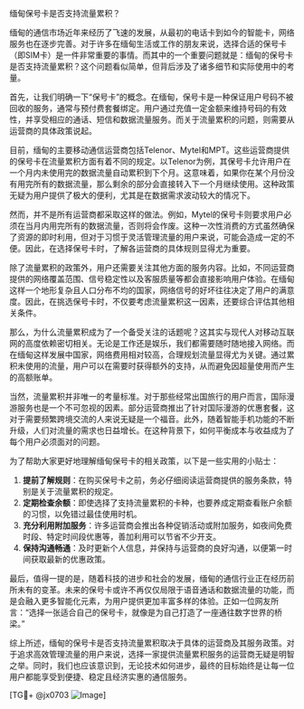 缅甸保号卡是否支持流量累积？

缅甸的通信市场近年来经历了飞速的发展，从最初的电话卡到如今的智能卡，网络服务也在逐步完善。对于许多在缅甸生活或工作的朋友来说，选择合适的保号卡（即SIM卡）是一件非常重要的事情。而其中的一个重要问题就是：缅甸的保号卡是否支持流量累积？这个问题看似简单，但背后涉及了诸多细节和实际使用中的考量。

首先，让我们明确一下“保号卡”的概念。在缅甸，保号卡是一种保证用户号码不被回收的服务，通常与预付费套餐绑定。用户通过充值一定金额来维持号码的有效性，并享受相应的通话、短信和数据流量服务。而关于流量累积的问题，则需要从运营商的具体政策说起。

目前，缅甸的主要移动通信运营商包括Telenor、Mytel和MPT。这些运营商提供的保号卡在流量累积方面有着不同的规定。以Telenor为例，其保号卡允许用户在一个月内未使用完的数据流量自动累积到下个月。这意味着，如果你在某个月份没有用完所有的数据流量，那么剩余的部分会直接转入下一个月继续使用。这种政策无疑为用户提供了极大的便利，尤其是在数据需求波动较大的情况下。

然而，并不是所有运营商都采取这样的做法。例如，Mytel的保号卡则要求用户必须在当月内用完所有的数据流量，否则将会作废。这种一次性消费的方式虽然确保了资源的即时利用，但对于习惯于灵活管理流量的用户来说，可能会造成一定的不便。因此，在选择保号卡时，了解各运营商的具体规则显得尤为重要。

除了流量累积的政策外，用户还需要关注其他方面的服务内容。比如，不同运营商提供的网络覆盖范围、信号稳定性以及客服质量等都会直接影响用户体验。在缅甸这样一个地形复杂且人口分布不均的国家，网络信号的好坏往往决定了用户的满意度。因此，在挑选保号卡时，不仅要考虑流量累积这一因素，还要综合评估其他相关条件。

那么，为什么流量累积成为了一个备受关注的话题呢？这其实与现代人对移动互联网的高度依赖密切相关。无论是工作还是娱乐，我们都需要随时随地接入网络。而在缅甸这样发展中国家，网络费用相对较高，合理规划流量显得尤为关键。通过累积未使用的流量，用户可以在需要时获得额外的支持，从而避免因超量使用而产生的高额账单。

当然，流量累积并非唯一的考量标准。对于那些经常出国旅行的用户而言，国际漫游服务也是一个不可忽视的因素。部分运营商推出了针对国际漫游的优惠套餐，这对于需要频繁跨境交流的人来说无疑是一个福音。此外，随着智能手机功能的不断升级，人们对流量的需求也日益增长。在这种背景下，如何平衡成本与收益成为了每个用户必须面对的问题。

为了帮助大家更好地理解缅甸保号卡的相关政策，以下是一些实用的小贴士：

1. **提前了解规则**：在购买保号卡之前，务必仔细阅读运营商提供的服务条款，特别是关于流量累积的规定。
2. **定期检查余额**：即使选择了支持流量累积的卡种，也要养成定期查看账户余额的习惯，以免错过最佳使用时机。
3. **充分利用附加服务**：许多运营商会推出各种促销活动或附加服务，如夜间免费时段、特定时间段优惠等，善加利用可以节省不少开支。
4. **保持沟通畅通**：及时更新个人信息，并保持与运营商的良好沟通，以便第一时间获取最新的优惠政策。

最后，值得一提的是，随着科技的进步和社会的发展，缅甸的通信行业正在经历前所未有的变革。未来的保号卡或许不再仅仅局限于语音通话和数据流量的功能，而是会融入更多智能化元素，为用户提供更加丰富多样的体验。正如一位网友所言：“选择一张适合自己的保号卡，就像是为自己打造了一座通往数字世界的桥梁。”

综上所述，缅甸的保号卡是否支持流量累积取决于具体的运营商及其服务政策。对于追求高效管理流量的用户来说，选择一家提供流量累积服务的运营商无疑是明智之举。同时，我们也应该意识到，无论技术如何进步，最终的目标始终是让每一位用户都能享受到便捷、稳定且经济实惠的通信服务。

[TG💪+ @jx0703 ![Image](https://github.com/user-attachments/assets/dbca1d08-cadb-493c-b0ec-ad6f7a83f270)]